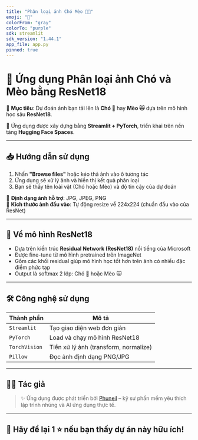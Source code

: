 ```yaml
---
title: "Phân loại ảnh Chó Mèo 🐶🐱"
emoji: "🐾"
colorFrom: "gray"
colorTo: "purple"
sdk: streamlit
sdk_version: "1.44.1"
app_file: app.py
pinned: true
---
```


# 🐾 Ứng dụng Phân loại ảnh Chó và Mèo bằng ResNet18

🎯 **Mục tiêu**: Dự đoán ảnh bạn tải lên là **Chó 🐶** hay **Mèo 🐱** dựa trên mô hình học sâu **ResNet18**.

🚀 Ứng dụng được xây dựng bằng **Streamlit + PyTorch**, triển khai trên nền tảng **Hugging Face Spaces**.

---

## 📥 Hướng dẫn sử dụng

1. Nhấn **"Browse files"** hoặc kéo thả ảnh vào ô tương tác
2. Ứng dụng sẽ xử lý ảnh và hiển thị kết quả phân loại
3. Bạn sẽ thấy tên loài vật (Chó hoặc Mèo) và độ tin cậy của dự đoán

📌 **Định dạng ảnh hỗ trợ**: JPG, JPEG, PNG  
📏 **Kích thước ảnh đầu vào**: Tự động resize về 224x224 (chuẩn đầu vào của ResNet)

---

## 🧠 Về mô hình ResNet18

- Dựa trên kiến trúc **Residual Network (ResNet18)** nổi tiếng của Microsoft
- Được fine-tune từ mô hình pretrained trên ImageNet
- Gồm các khối residual giúp mô hình học tốt hơn trên ảnh có nhiều đặc điểm phức tạp
- Output là softmax 2 lớp: Chó 🐶 hoặc Mèo 🐱

---

## 🛠️ Công nghệ sử dụng

| Thành phần     | Mô tả                          |
|----------------|-------------------------------|
| `Streamlit`    | Tạo giao diện web đơn giản     |
| `PyTorch`      | Load và chạy mô hình ResNet18 |
| `TorchVision`  | Tiền xử lý ảnh (transform, normalize) |
| `Pillow`       | Đọc ảnh định dạng PNG/JPG      |

---

## 👨‍💻 Tác giả

> ✨ Ứng dụng được phát triển bởi [Phuneil](https://huggingface.co/Phuneil) – kỹ sư phần mềm yêu thích lập trình nhúng và AI ứng dụng thực tế.

---

## 🌟 Hãy để lại 1 ⭐ nếu bạn thấy dự án này hữu ích!
